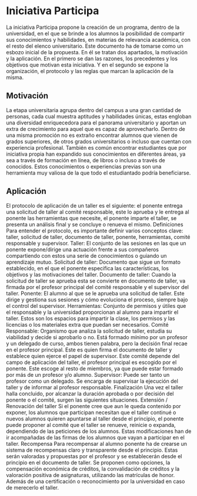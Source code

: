 # Iniciativa Participa

La iniciativa Participa propone la creación de un programa, dentro de la universidad, en el que se brinde a los alumnos la posibilidad de compartir sus conocimientos y habilidades, en materias de relevancia académica, con el resto del elenco universitario.
Este documento ha de tomarse como un esbozo inicial de la propuesta. En él se tratan dos apartados, la motivación y la aplicación. En el primero se dan las razones, los precedentes y los objetivos que motivan esta iniciativa. Y en el segundo se expone la organización, el protocolo y las reglas que marcan la aplicación de la misma.

## Motivación
La etapa universitaria agrupa dentro del campus a una gran cantidad de personas, cada cual muestra aptitudes y habilidades únicas, estas engloban una diversidad enriquecedora para el panorama universitario y aportan un extra de crecimiento para aquel que es capaz de aprovecharlo. 
Dentro de una misma promoción no es extraño encontrar alumnos que vienen de grados superiores, de otros grados universitarios o incluso que cuentan con experiencia profesional. También es común encontrar estudiantes que por iniciativa propia han expandido sus conocimientos en diferentes áreas, ya sea a través de formación en línea, de libros o incluso a través de conocidos. Estos conocimientos o experiencias previas son una herramienta muy valiosa de la que todo el estudiantado podría beneficiarse.

## Aplicación
El protocolo de aplicación de un taller es el siguiente: el ponente entrega una solicitud de taller al comité responsable, este lo aprueba y le entrega al ponente las herramientas que necesite, el ponente imparte el taller, se presenta un análisis final y se concluye o renueva el mismo.
Definiciones
Para entender el protocolo, es importante definir varios conceptos clave: taller, solicitud de taller, documento de taller, ponente, herramientas, comité responsable y supervisor.
Taller: El conjunto de las sesiones en las que un ponente expone/dirige una actuación frente a sus compañeros compartiendo con estos una serie de conocimientos o guiando un aprendizaje mutuo.
Solicitud de taller: Documento que sigue un formato establecido, en el que el ponente especifica las características, los objetivos y las motivaciones del taller.
Documento de taller: Cuando la solicitud de taller se aprueba esta se convierte en documento de taller, va firmada por el profesor principal del comité responsable y el supervisor del taller.
Ponente: El alumno al que se le aprueba una solicitud de taller. Este dirige y gestiona sus sesiones y cómo evoluciona el proceso, siempre bajo el control del supervisor.
Herramientas: Conjunto de permisos y útiles que el responsable y la universidad proporcionan al alumno para impartir el taller. Estos son los espacios para impartir la clase, los permisos y las licencias o los materiales extra que puedan ser necesarios.
Comité Responsable: Organismo que analiza la solicitud de taller, estudia su viabilidad y decide si aprobarlo o no. Está formado mínimo por un profesor y un delegado de curso, ambos tienen palabra, pero la decisión final recae en el profesor principal. Este es quien firma el documento de taller y establece quien ejerce el papel de supervisor. Este comité depende del campo de aplicación del taller, el profesor principal es escogido por el ponente. Este escoge al resto de miembros, ya que puede estar formado por más de un profesor y/o alumno. 
Supervisor: Puede ser tanto un profesor como un delegado. Se encarga de supervisar la ejecución del taller y de informar al profesor responsable.
Finalización
Una vez el taller halla concluido, por alcanzar la duración aprobada o por decisión del ponente o el comité, surgen las siguientes situaciones.
Extensión / Renovación del taller
Si el ponente cree que aun le queda contenido por exponer, los alumnos que participan necesitan que el taller continué o nuevos alumnos quieren apuntarse al taller desde el principio, el ponente puede proponer al comité que el taller se renueve, reinicie o expanda, dependiendo de las peticiones de los alumnos. Estas modificaciones han de ir acompañadas de las firmas de los alumnos que vayan a participar en el taller. 
Recompensa
Para recompensar al alumno ponente ha de crearse un sistema de recompensas claro y transparente desde el principio. Estas serán valoradas y propuestas por el profesor y se establecerán desde el principio en el documento de taller. Se proponen como opciones, la compensación económica de créditos, la convalidación de créditos y la valoración positiva de asignaturas, utilizando las matrículas de honor. Además de una certificación o reconocimiento por la universidad en caso de merecerlo el taller.

